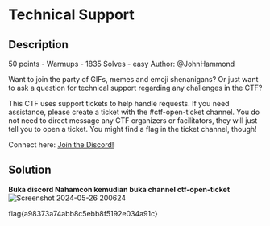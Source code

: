 # Technical Support
## Description
50 points - Warmups - 1835 Solves - easy
Author: @JohnHammond

Want to join the party of GIFs, memes and emoji shenanigans? Or just want to ask a question for technical support regarding any challenges in the CTF?

This CTF uses support tickets to help handle requests. If you need assistance, please create a ticket with the #ctf-open-ticket channel. You do not need to direct message any CTF organizers or facilitators, they will just tell you to open a ticket. You might find a flag in the ticket channel, though!

Connect here:
<a href="https://ctf.nahamcon.com/discord">Join the Discord!</a>

## Solution
**Buka discord Nahamcon kemudian buka channel ctf-open-ticket**
![Screenshot 2024-05-26 200624](https://github.com/aldisakti2/Writeup/assets/106227122/e9f7d92d-41f9-46a4-b2f2-766c2541b4ed)



flag{a98373a74abb8c5ebb8f5192e034a91c}
